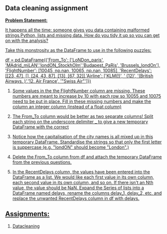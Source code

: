 ## Data cleaning assignment

**<u>Problem Statement:<u>**

It happens all the time: someone gives you data containing malformed strings,Python, lists and missing data. How do you tidy it up so you can get on with the analysis?

Take this monstrosity as the DataFrame to use in the following puzzles:

df = pd.DataFrame({'From_To': ['LoNDon_paris', 'MAdrid_miLAN','londON_StockhOlm','Budapest_PaRis', 'Brussels_londOn'], 'FlightNumber': [10045, np.nan, 10065, np.nan, 10085], 'RecentDelays': [[23, 47], [], [24, 43, 87], [13], [67, 32]],'Airline': ['KLM(!)', '<Air France> (12)', '(British Airways. )','12. Air France', '"Swiss Air"']})
    
1. Some values in the the FlightNumber column are missing. These numbers are meant to increase by 10 with each row so 10055 and 10075 need to be put in place. Fill in these missing numbers and make the column an integer column (instead of a float column)    

2. The From_To column would be better as two separate columns! Split each string on the underscore delimiter _ to give a new temporary DataFrame with the correct 

3. Notice how the capitalisation of the city names is all mixed up in this temporary DataFrame. Standardise the strings so that only the first letter is suppercase (e.g. "londON" should become "London".)

4. Delete the From_To column from df and attach the temporary DataFrame from the previous questions.

5. In the RecentDelays column, the values have been entered into the DataFrame as a list. We would like each first value in its own column, each second value in its own column, and so on. If there isn't an Nth value, the value should be NaN.
Expand the Series of lists into a DataFrame named delays, rename the columns delay_1, delay_2, etc. and replace the unwanted RecentDelays column in df with delays.
  
## Assignments: 
1. [Datacleaning](https://github.com/utpalathacker25/Projects_DataScience/blob/main/iNeuron/Assignments/Assignment-Data%20cleaning%20assignment-UtpalaThacker.ipynb)
